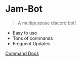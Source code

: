# Jam-Bot

> A multipurpose discord bot!

-   Easy to use
-   Tons of commands
-   Frequent Updates

[Command Docs](/commands/basic)